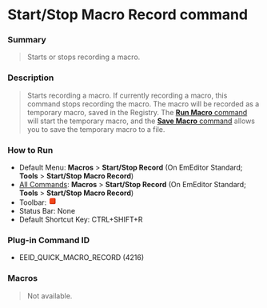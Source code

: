 # Start/Stop Macro Record command

### Summary

> Starts or stops recording a macro.

### Description

> Starts recording a macro. If currently
> recording a macro, this command stops recording the macro. The macro will be recorded as
> a temporary macro, saved in the Registry. The [**Run Macro** command](quick_macro_run) will start the temporary macro, and the
> [**Save Macro** command](macro_save) allows you to save the
> temporary macro to a file.

### How to Run

- Default Menu: **Macros** \> **Start/Stop Record** (On EmEditor
Standard; **Tools** \> **Start/Stop Macro Record**)
- [All Commands](../tools/all_commands): **Macros**
\> **Start/Stop Record** (On EmEditor Standard; **Tools** \> **Start/Stop Macro Record**)
- Toolbar: ![](../../images/quickmacrorecord.gif)
- Status Bar: None
- Default Shortcut Key: CTRL+SHIFT+R

### Plug-in Command ID

- EEID\_QUICK\_MACRO\_RECORD (4216)

### Macros

> Not available.